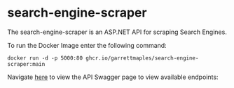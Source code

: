 # search-engine-scraper
The search-engine-scraper is an ASP.NET API for scraping Search Engines.

To run the Docker Image enter the following command:

`docker run -d -p 5000:80 ghcr.io/garrettmaples/search-engine-scraper:main`

Navigate [here](http://localhost:5000/index.html) to view the API Swagger page to view available endpoints:
